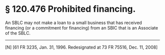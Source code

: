 # § 120.476   Prohibited financing.

An SBLC may not make a loan to a small business that has received financing (or a commitment for financing) from an SBIC that is an Associate of the SBLC. 



---

[N] [61 FR 3235, Jan. 31, 1996. Redesignated at 73 FR 75516, Dec. 11, 2008]




